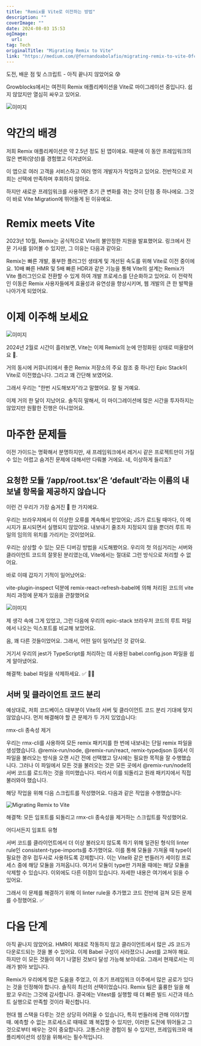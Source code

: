 ```yaml
---
title: "Remix를 Vite로 이전하는 방법"
description: ""
coverImage: ""
date: 2024-08-03 15:53
ogImage: 
  url: 
tag: Tech
originalTitle: "Migrating Remix to Vite"
link: "https://medium.com/@fernandoabolafio/migrating-remix-to-vite-0fc96c183f2d"
---
```




도전, 배운 점 및 스크립트 - 아직 끝나지 않았어요 😰

Growblocks에서는 여전히 Remix 애플리케이션을 Vite로 마이그레이션 중입니다. 쉽지 않았지만 열심히 싸우고 있어요.

![이미지](/assets/img/MigratingRemixtoVite_0.png)

# 약간의 배경

<div class="content-ad"></div>

저희 Remix 애플리케이션은 약 2.5년 정도 된 앱이에요. 때문에 이 동안 프레임워크의 많은 변화(양성)를 경험했고 이겨냈어요.

이 앱으로 여러 고객을 서비스하고 여러 명의 개발자가 작업하고 있어요. 전반적으로 저희는 선택에 만족하며 후회하지 않아요.

하지만 새로운 프레임워크를 사용하면 초기 큰 변화를 겪는 것이 단점 중 하나에요. 그것이 바로 Vite Migration에 뛰어들게 된 이유예요.

# Remix meets Vite

<div class="content-ad"></div>

2023년 10월, Remix는 공식적으로 Vite의 불안정한 지원을 발표했어요. 링크에서 전문 기사를 읽어볼 수 있지만, 그 이유는 다음과 같아요:

Remix는 빠른 개발, 풍부한 플러그인 생태계 및 개선된 속도를 위해 Vite로 이전 중이에요. 10배 빠른 HMR 및 5배 빠른 HDR과 같은 기능을 통해 Vite의 설계는 Remix가 Vite 플러그인으로 전환할 수 있게 하여 개발 프로세스를 단순화하고 있어요. 이 전략적인 이동은 Remix 사용자들에게 효율성과 유연성을 향상시키며, 웹 개발의 큰 한 발짝을 나아가게 되었어요.

# 이제 이주해 보세요

![이미지](https://miro.medium.com/v2/resize:fit:960/1*D1PiCt9inwoJukLgDBjVig.gif)

2024년 2월로 시간이 흘러보면, Vite는 이제 Remix의 눈에 안정화된 상태로 떠올랐어요 🎉.

<div class="content-ad"></div>

거의 동시에 커뮤니티에서 좋은 Remix 저장소의 주요 참조 중 하나인 Epic Stack이 Vite로 이전했습니다. 그리고 꽤 간단해 보였어요.

그래서 우리는 "한번 시도해보자"라고 말했어요. 잘 될 거예요.

이제 거의 한 달이 지났어요. 솔직히 말해서, 이 마이그레이션에 많은 시간을 투자하지는 않았지만 원활한 진행은 아니었어요.

# 마주한 문제들

<div class="content-ad"></div>

이전 가이드는 명확해서 분명하지만, 새 프레임워크에서 레거시 같은 프로젝트만이 가질 수 있는 어렵고 숨겨진 문제에 대해서만 다뤄볼 거에요. 네, 이상하게 들리죠?

## 요청한 모듈 ‘/app/root.tsx’은 ‘default’라는 이름의 내보낼 항목을 제공하지 않습니다

이런 건 우리가 가장 숨겨진 💩 한 가지에요.

우리는 브라우저에서 이 이상한 오류를 계속해서 받았어요; JS가 로드될 때마다, 이 메시지가 표시되면서 실행되지 않았어요. 내보내기 줄조차 지정되지 않을 뿐더러 루트 파일의 임의의 위치를 가리키는 것이었어요.

<div class="content-ad"></div>

우리는 상상할 수 있는 모든 디버깅 방법을 시도해봤어요. 우리의 첫 의심거리는 서버와 클라이언트 코드의 잘못된 분리였는데, Vite에서는 절대로 그런 방식으로 처리할 수 없어요.

바로 이때 갑자기 기적이 일어났어요:

vite-plugin-inspect 덕분에 remix-react-refresh-babel에 의해 처리된 코드의 vite 처리 과정에 문제가 있음을 관찰했어요

![이미지](/assets/img/MigratingRemixtoVite_2.png)

<div class="content-ad"></div>

제 생각 속에 그게 있었고, 그런 다음에 우리의 epic-stack 브라우저 코드의 루트 파일에서 나오는 익스포트를 비교해 보았어요.

음, 꽤 다른 것들이었어요. 그래서, 어떤 일이 일어났던 것 같아요.

거기서 우리의 jest가 TypeScript를 처리하는 데 사용된 babel.config.json 파일을 쉽게 알아냈어요.

해결책: babel 파일을 삭제하세요. ✅ 😮‍💨

<div class="content-ad"></div>

## 서버 및 클라이언트 코드 분리

예상대로, 저희 코드베이스 대부분이 Vite의 서버 및 클라이언트 코드 분리 기대에 맞지 않았습니다. 먼저 해결해야 할 큰 문제가 두 가지 있었습니다:

rmx-cli 종속성 제거

우리는 rmx-cli를 사용하여 모든 remix 패키지를 한 번에 내보내는 단일 remix 파일을 생성했습니다. @remix-run/node, @remix-run/react, remix-typedjson 등에서 이 파일을 불러오는 방식을 오랜 시간 전에 선택했고 당시에는 필요한 목적을 잘 수행했습니다. 그러나 이 파일에서 모든 것을 불러오는 것은 모든 곳에서 @remix-run/node의 서버 코드를 로드하는 것을 의미했습니다. 따라서 이를 되돌리고 원래 패키지에서 직접 불러와야 했습니다.

<div class="content-ad"></div>

해당 작업을 위해 다음 스크립트를 작성했어요.
다음과 같은 작업을 수행했습니다:

![Migrating Remix to Vite](/assets/img/MigratingRemixtoVite_3.png)

해결책: 모든 임포트를 되돌리고 rmx-cli 종속성을 제거하는 스크립트를 작성했어요.

어디서든지 임포트 유형

<div class="content-ad"></div>

서버 코드를 클라이언트에서 더 이상 불러오지 않도록 하기 위해 일관된 형식의 linter rule인 consistent-type-imports를 추가했어요. 이를 통해 모듈을 가져올 때 type이 필요한 경우 접두사로 사용하도록 강제합니다. 이는 Vite와 같은 번들러가 세이킹 프로세스 중에 해당 모듈을 가져옵니다. 여기서 모듈이 type만 가져올 때에는 해당 모듈을 삭제할 수 있습니다. 이외에도 다른 이점이 있습니다. 자세한 내용은 여기에서 읽을 수 있어요.

그래서 이 문제를 해결하기 위해 이 linter rule을 추가했고 코드 전반에 걸쳐 모든 문제를 수정했어요. ✅

# 다음 단계

아직 끝나지 않았어요. HMR이 제대로 작동하지 않고 클라이언트에서 많은 JS 코드가 다운로드되는 것을 볼 수 있어요. 이제 Babel 구성이 사라졌으니 Jest를 고쳐야 해요. 하지만 이 모든 것들이 여기 나열된 것보다 달성 가능해 보이네요. 그래서 현재로서는 미래가 밝아 보입니다.

<div class="content-ad"></div>

Remix가 우리에게 많은 도움을 주었고, 이 초기 프레임워크 이주에서 많은 공로가 있다는 것을 인정해야 합니다. 솔직히 최선의 선택이었습니다. Remix 팀은 훌륭한 일을 해 왔고 우리는 그것에 감사합니다. 결국에는 Vitest를 실행할 때 더 빠른 빌드 시간과 테스트 실행으로 만족할 것이라 확신합니다.

현대 웹 스택을 다루는 것은 상당히 어려울 수 있습니다, 특히 번들러에 관해 이야기할 때. 예측할 수 없는 프로세스로 때때로 꽤 복잡할 수 있지만, 이러한 도전에 뛰어들고 그것으로부터 배우는 것이 중요합니다. 고통스러운 경험이 될 수 있지만, 프레임워크와 애플리케이션의 성장을 위해서는 필수적입니다.
